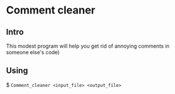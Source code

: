 # Comment cleaner
## Intro
This modest program will help you get rid of annoying comments in someone else's code)
## Using
$ ```Comment_cleaner <input_file> <output_file>```
